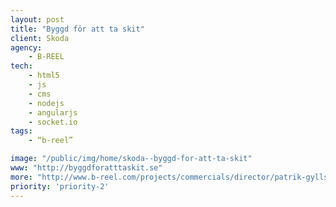 ```yaml
---
layout: post
title: "Byggd för att ta skit"
client: Skoda
agency:
    - B-REEL
tech:
    - html5
    - js
    - cms
    - nodejs
    - angularjs
    - socket.io
tags:
    - “b-reel”

image: "/public/img/home/skoda--byggd-for-att-ta-skit"
www: "http://byggdforatttaskit.se"
more: "http://www.b-reel.com/projects/commercials/director/patrik-gyllstrom/case/686/skoda"
priority: 'priority-2'
---
```

